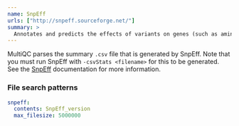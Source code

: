```yaml
---
name: SnpEff
urls: ["http://snpeff.sourceforge.net/"]
summary: >
  Annotates and predicts the effects of variants on genes (such as amino acid changes)
---
```


<!--
~~~~~ DO NOT EDIT ~~~~~
This file is autogenerated from the MultiQC module python docstring.
Do not edit the markdown, it will be overwritten.

File path for the source of this content: multiqc/modules/snpeff/snpeff.py
~~~~~~~~~~~~~~~~~~~~~~~
-->

MultiQC parses the summary `.csv` file that is generated by SnpEff. Note that you must run SnpEff
with `-csvStats <filename>` for this to be generated. See the
[SnpEff](http://snpeff.sourceforge.net/SnpEff_manual.html#outputSummary) documentation for more information.

### File search patterns

```yaml
snpeff:
  contents: SnpEff_version
  max_filesize: 5000000
```
